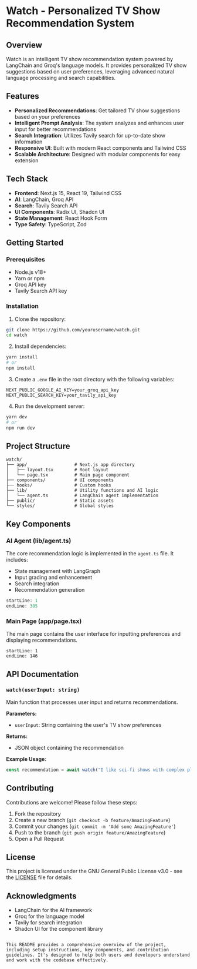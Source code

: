# Watch - Personalized TV Show Recommendation System

## Overview

Watch is an intelligent TV show recommendation system powered by LangChain and Groq's language models. It provides personalized TV show suggestions based on user preferences, leveraging advanced natural language processing and search capabilities.

## Features

- **Personalized Recommendations**: Get tailored TV show suggestions based on your preferences
- **Intelligent Prompt Analysis**: The system analyzes and enhances user input for better recommendations
- **Search Integration**: Utilizes Tavily search for up-to-date show information
- **Responsive UI**: Built with modern React components and Tailwind CSS
- **Scalable Architecture**: Designed with modular components for easy extension

## Tech Stack

- **Frontend**: Next.js 15, React 19, Tailwind CSS
- **AI**: LangChain, Groq API
- **Search**: Tavily Search API
- **UI Components**: Radix UI, Shadcn UI
- **State Management**: React Hook Form
- **Type Safety**: TypeScript, Zod

## Getting Started

### Prerequisites

- Node.js v18+
- Yarn or npm
- Groq API key
- Tavily Search API key

### Installation

1. Clone the repository:

```bash
git clone https://github.com/yourusername/watch.git
cd watch
```

2. Install dependencies:

```bash
yarn install
# or
npm install
```

3. Create a `.env` file in the root directory with the following variables:

```env
NEXT_PUBLIC_GOOGLE_AI_KEY=your_groq_api_key
NEXT_PUBLIC_SEARCH_KEY=your_tavily_api_key
```

4. Run the development server:

```bash
yarn dev
# or
npm run dev
```

## Project Structure

```
watch/
├── app/                  # Next.js app directory
│   ├── layout.tsx        # Root layout
│   └── page.tsx          # Main page component
├── components/           # UI components
├── hooks/                # Custom hooks
├── lib/                  # Utility functions and AI logic
│   └── agent.ts          # LangChain agent implementation
├── public/               # Static assets
└── styles/               # Global styles
```

## Key Components

### AI Agent (lib/agent.ts)

The core recommendation logic is implemented in the `agent.ts` file. It includes:

- State management with LangGraph
- Input grading and enhancement
- Search integration
- Recommendation generation

```typescript:lib/agent.ts
startLine: 1
endLine: 305
```

### Main Page (app/page.tsx)

The main page contains the user interface for inputting preferences and displaying recommendations.

```typescript:app/page.tsx
startLine: 1
endLine: 146
```

## API Documentation

### `watch(userInput: string)`

Main function that processes user input and returns recommendations.

**Parameters:**

- `userInput`: String containing the user's TV show preferences

**Returns:**

- JSON object containing the recommendation

**Example Usage:**

```typescript
const recommendation = await watch("I like sci-fi shows with complex plots");
```

## Contributing

Contributions are welcome! Please follow these steps:

1. Fork the repository
2. Create a new branch (`git checkout -b feature/AmazingFeature`)
3. Commit your changes (`git commit -m 'Add some AmazingFeature'`)
4. Push to the branch (`git push origin feature/AmazingFeature`)
5. Open a Pull Request

## License

This project is licensed under the GNU General Public License v3.0 - see the [LICENSE](LICENSE) file for details.

## Acknowledgments

- LangChain for the AI framework
- Groq for the language model
- Tavily for search integration
- Shadcn UI for the component library

```

This README provides a comprehensive overview of the project, including setup instructions, key components, and contribution guidelines. It's designed to help both users and developers understand and work with the codebase effectively.
```
